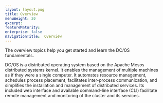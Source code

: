 ```yaml
---
layout: layout.pug
title: Overview
menuWeight: 20
excerpt:
featureMaturity:
enterprise: false
navigationTitle:  Overview
---
```


<!-- This source repo for this topic is https://github.com/dcos/dcos-docs -->


The overview topics help you get started and learn the DC/OS fundamentals.

DC/OS is a distributed operating system based on the Apache Mesos distributed systems kernel. It enables the management of multiple machines as if they were a single computer. It automates resource management, schedules process placement, facilitates inter-process communication, and simplifies the installation and management of distributed services. Its included web interface and available command-line interface (CLI) facilitate remote management and monitoring of the cluster and its services.
